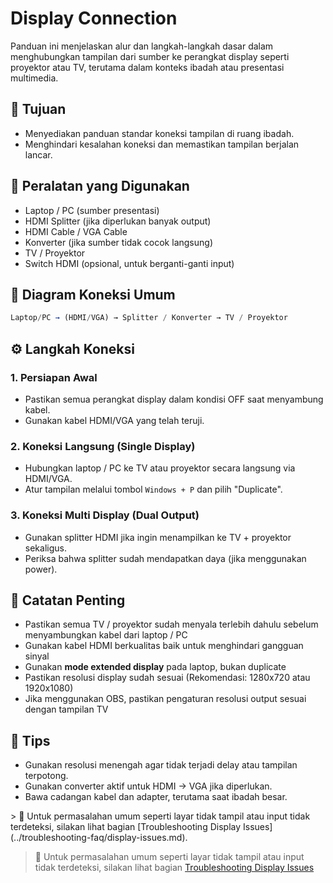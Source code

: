 # Display Connection

Panduan ini menjelaskan alur dan langkah-langkah dasar dalam menghubungkan tampilan dari sumber ke perangkat display seperti proyektor atau TV, terutama dalam konteks ibadah atau presentasi multimedia.

## 🎯 Tujuan

* Menyediakan panduan standar koneksi tampilan di ruang ibadah.
* Menghindari kesalahan koneksi dan memastikan tampilan berjalan lancar.

## 🧰 Peralatan yang Digunakan

* Laptop / PC (sumber presentasi)
* HDMI Splitter (jika diperlukan banyak output)
* HDMI Cable / VGA Cable
* Konverter (jika sumber tidak cocok langsung)
* TV / Proyektor
* Switch HDMI (opsional, untuk berganti-ganti input)

## 🔌 Diagram Koneksi Umum



```js
Laptop/PC → (HDMI/VGA) → Splitter / Konverter → TV / Proyektor
```

## ⚙️ Langkah Koneksi

### 1. Persiapan Awal

* Pastikan semua perangkat display dalam kondisi OFF saat menyambung kabel.
* Gunakan kabel HDMI/VGA yang telah teruji.



### 2. Koneksi Langsung (Single Display)

* Hubungkan laptop / PC ke TV atau proyektor secara langsung via HDMI/VGA.
* Atur tampilan melalui tombol `Windows + P` dan pilih "Duplicate".



### 3. Koneksi Multi Display (Dual Output)

* Gunakan splitter HDMI jika ingin menampilkan ke TV + proyektor sekaligus.
* Periksa bahwa splitter sudah mendapatkan daya (jika menggunakan power).

## 📝 Catatan Penting

* Pastikan semua TV / proyektor sudah menyala terlebih dahulu sebelum menyambungkan kabel dari laptop / PC
* Gunakan kabel HDMI berkualitas baik untuk menghindari gangguan sinyal
* Gunakan **mode extended display** pada laptop, bukan duplicate
* Pastikan resolusi display sudah sesuai (Rekomendasi: 1280x720 atau 1920x1080)
* Jika menggunakan OBS, pastikan pengaturan resolusi output sesuai dengan tampilan TV

## 🧠 Tips

* Gunakan resolusi menengah agar tidak terjadi delay atau tampilan terpotong.
* Gunakan converter aktif untuk HDMI → VGA jika diperlukan.
* Bawa cadangan kabel dan adapter, terutama saat ibadah besar.

\> 📌 Untuk permasalahan umum seperti layar tidak tampil atau input tidak terdeteksi, silakan lihat bagian \[Troubleshooting Display Issues]\(../troubleshooting-faq/display-issues.md).

> 📌 Untuk permasalahan umum seperti layar tidak tampil atau input tidak terdeteksi, silakan lihat bagian [Troubleshooting Display Issues](../troubleshooting-faq/new-file.md "Troubleshooting Display Issues") 